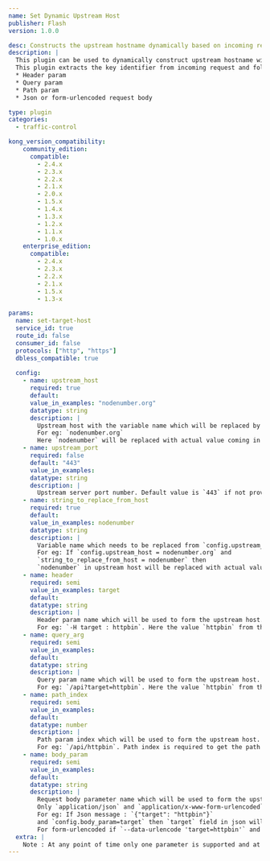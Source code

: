 ```yaml
---
name: Set Dynamic Upstream Host
publisher: Flash
version: 1.0.0

desc: Constructs the upstream hostname dynamically based on incoming request parameters
description: |
  This plugin can be used to dynamically construct upstream hostname with port number based on the key identifier passed in the incoming request. If the same upstream API is deployed in different servers/data centres then this plugin can form the hostname of this upstream API dynamically to route it to particular server/data centre without any change in Kong route or service.
  This plugin extracts the key identifier from incoming request and following are the supported parameters -
  * Header param
  * Query param
  * Path param
  * Json or form-urlencoded request body

type: plugin
categories:
  - traffic-control

kong_version_compatibility:
    community_edition:
      compatible:
        - 2.4.x
        - 2.3.x
        - 2.2.x
        - 2.1.x
        - 2.0.x
        - 1.5.x
        - 1.4.x
        - 1.3.x
        - 1.2.x
        - 1.1.x
        - 1.0.x
    enterprise_edition:
      compatible:
        - 2.4.x
        - 2.3.x
        - 2.2.x
        - 2.1.x
        - 1.5.x
        - 1.3-x

params:
  name: set-target-host
  service_id: true
  route_id: false
  consumer_id: false
  protocols: ["http", "https"]
  dbless_compatible: true
    
  config:
    - name: upstream_host
      required: true
      default:
      value_in_examples: "nodenumber.org"
      datatype: string
      description: |
        Upstream host with the variable name which will be replaced by the plugin. 
        For eg: `nodenumber.org`
        Here `nodenumber` will be replaced with actual value coming in incoming request.
    - name: upstream_port
      required: false
      default: "443"
      value_in_examples:
      datatype: string
      description: |
        Upstream server port number. Default value is `443` if not provided in plugin configuration.
    - name: string_to_replace_from_host
      required: true
      default:
      value_in_examples: nodenumber
      datatype: string
      description: |
        Variable name which needs to be replaced from `config.upstream_host`.
        For eg: If `config.upstream_host = nodenumber.org` and 
        `string_to_replace_from_host = nodenumber` then
        `nodenumber` in upstream host will be replaced with actual value coming in incoming request.
    - name: header
      required: semi
      value_in_examples: target
      default:
      datatype: string
      description: |
        Header param name which will be used to form the upstream host. Only one header name is supported.
        For eg: `-H target : httpbin`. Here the value `httpbin` from the header `target` will be used to form the upstream host.
    - name: query_arg
      required: semi
      value_in_examples:
      default:
      datatype: string
      description: |
        Query param name which will be used to form the upstream host. Only one query param name is supported. 
        For eg: `/api?target=httpbin`. Here the value `httpbin` from the query `target` will be used to form the upstream host.
    - name: path_index
      required: semi
      value_in_examples:
      default:
      datatype: number
      description: |
        Path param index which will be used to form the upstream host.
        For eg: `/api/httpbin`. Path index is required to get the path param value and here path_index will be 2. Target will have `httpbin` in the hostname.
    - name: body_param
      required: semi
      value_in_examples:
      default:
      datatype: string
      description: |
        Request body parameter name which will be used to form the upstream host.
        Only `application/json` and `application/x-www-form-urlencoded` content types are supported. For Json message the field name or Json path needs to be passed. 
        For eg: If Json message : `{"target": "httpbin"}`
        and `config.body_param=target` then `target` field in json will be used to form the upstream host. In case of duplicates the entire Json path needs to be provided. 
        For form-urlencoded if `--data-urlencode 'target=httpbin'` and `config.body_param=target`then `target` field in form body will be used to form the upstream host.
  extra: |
    Note : At any point of time only one parameter is supported and at least one is required.
---
```

